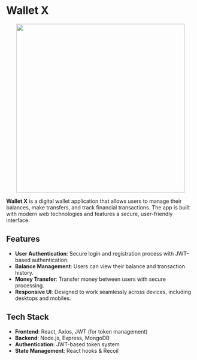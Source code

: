 # Wallet X

<p align="center">
<img src="https://github.com/user-attachments/assets/a5a9139b-ccda-4682-9ae0-5365b2e7a222" height="450" >
</p>

**Wallet X** is a digital wallet application that allows users to manage their balances, make transfers, and track financial transactions. The app is built with modern web technologies and features a secure, user-friendly interface.

## Features

- **User Authentication**: Secure login and registration process with JWT-based authentication.
- **Balance Management**: Users can view their balance and transaction history.
- **Money Transfer**: Transfer money between users with secure processing.
- **Responsive UI**: Designed to work seamlessly across devices, including desktops and mobiles.

## Tech Stack

- **Frontend**: React, Axios, JWT (for token management)
- **Backend**: Node.js, Express, MongoDB
- **Authentication**: JWT-based token system
- **State Management**: React hooks & Recoil
